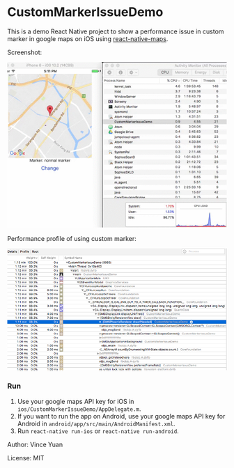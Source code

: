 # CustomMarkerIssueDemo

This is a demo React Native project to show a performance issue in custom marker in google maps on iOS using [react-native-maps](https://github.com/airbnb/react-native-maps).

Screenshot:

![Screenshot](https://github.com/vinceyuan/CustomMarkerIssueDemo/raw/master/CustomMarkerIssueDemo.gif)

Performance profile of using custom marker:

![Screenshot](https://github.com/vinceyuan/CustomMarkerIssueDemo/raw/master/Profile.png)

### Run

1. Use your google maps API key for iOS in `ios/CustomMarkerIssueDemo/AppDelegate.m`.
1. If you want to run the app on Android, use your google maps API key for Android in `android/app/src/main/AndroidManifest.xml`.
1. Run `react-native run-ios` or `react-native run-android`.

Author: Vince Yuan

License: MIT
